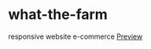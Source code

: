 # what-the-farm
responsive website e-commerce
<a href="https://what-the-farm.netlify.app/" target="_blank">Preview</a>
